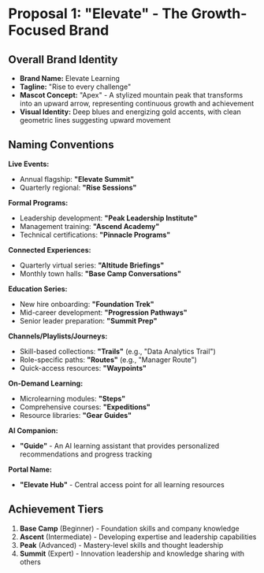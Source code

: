 # Proposal 1: "Elevate" - The Growth-Focused Brand

## Overall Brand Identity
- **Brand Name:** Elevate Learning
- **Tagline:** "Rise to every challenge"
- **Mascot Concept:** "Apex" - A stylized mountain peak that transforms into an upward arrow, representing continuous growth and achievement
- **Visual Identity:** Deep blues and energizing gold accents, with clean geometric lines suggesting upward movement

## Naming Conventions

**Live Events:** 
- Annual flagship: **"Elevate Summit"**
- Quarterly regional: **"Rise Sessions"**

**Formal Programs:**
- Leadership development: **"Peak Leadership Institute"** 
- Management training: **"Ascend Academy"**
- Technical certifications: **"Pinnacle Programs"**

**Connected Experiences:**
- Quarterly virtual series: **"Altitude Briefings"**
- Monthly town halls: **"Base Camp Conversations"**

**Education Series:**
- New hire onboarding: **"Foundation Trek"**
- Mid-career development: **"Progression Pathways"**
- Senior leader preparation: **"Summit Prep"**

**Channels/Playlists/Journeys:**
- Skill-based collections: **"Trails"** (e.g., "Data Analytics Trail")
- Role-specific paths: **"Routes"** (e.g., "Manager Route")
- Quick-access resources: **"Waypoints"**

**On-Demand Learning:**
- Microlearning modules: **"Steps"**
- Comprehensive courses: **"Expeditions"**
- Resource libraries: **"Gear Guides"**

**AI Companion:**
- **"Guide"** - An AI learning assistant that provides personalized recommendations and progress tracking

**Portal Name:** 
- **"Elevate Hub"** - Central access point for all learning resources

## Achievement Tiers
1. **Base Camp** (Beginner) - Foundation skills and company knowledge
2. **Ascent** (Intermediate) - Developing expertise and leadership capabilities  
3. **Peak** (Advanced) - Mastery-level skills and thought leadership
4. **Summit** (Expert) - Innovation leadership and knowledge sharing with others 